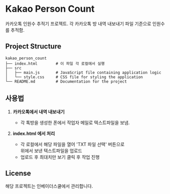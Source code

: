 # Kakao Person Count

카카오톡 인원수 추적기 프로젝트.
각 카카오톡 방 내역 내보내기 파일 기준으로 인원수를 추적함.

## Project Structure

```
kakao_person_count
├── index.html        # 이 파일 각 로컬에서 실행
├── src
│   ├── main.js       # JavaScript file containing application logic
│   └── style.css     # CSS file for styling the application
└── README.md         # Documentation for the project
```

## 사용법

1. **카카오톡에서 내역 내보내기**
   - 각 톡방을 생성한 폰에서 작업자 메일로 텍스트파일을 보냄.

2. **index.html 에서 처리**
   - 각 로컬에서 해당 파일을 열어 'TXT 파일 선택' 버튼으로  
   위에서 보낸 텍스트파일을 업로드
   - 업로드 후 최대치만 보기 클릭 후 작업 진행


## License

해당 프로젝트는 인베이더스쿨에서 관리합니다.